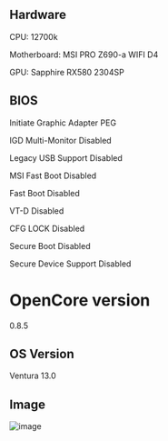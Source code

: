 ## Hardware
CPU: 12700k

Motherboard: MSI PRO Z690-a WIFI D4

GPU: Sapphire RX580 2304SP

## BIOS
Initiate Graphic Adapter PEG

IGD Multi-Monitor Disabled

Legacy USB Support Disabled

MSI Fast Boot Disabled

Fast Boot Disabled

VT-D Disabled

CFG LOCK Disabled

Secure Boot Disabled

Secure Device Support Disabled

# OpenCore version
0.8.5

## OS Version
Ventura 13.0

## Image

![image](./%E6%88%AA%E5%B1%8F2022-10-29%2018.23.33.png)